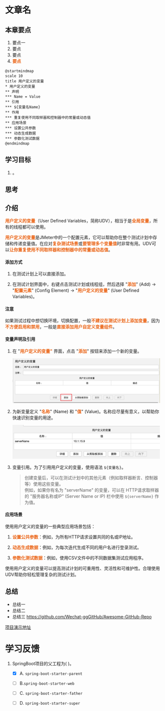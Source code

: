 # 文章名
## 本章要点
1. 要点一
1. 要点
1. 要点
1. **要点**


```plantuml
@startmindmap
scale 10
title 用户定义的变量
* 用户定义的变量
** 声明
*** Name = Value
** 引用
*** ${变量名Name}
** 作用
*** 重复使用不同取样器和控制器中的常量或动态值
** 应用场景
*** 设置公共参数
*** 动态生成数据
*** 参数化测试数据
@endmindmap
```

## 学习目标

1. 。


## 思考

## 介绍
**用户定义的变量**（User Defined Variables，简称UDV），相当于是**全局变量**，所有的线程都可以使用。


**用户定义的变量**是JMeter中的一个配置元素，它可以帮助你在整个测试计划中存储和传递变量值。在应对**复杂测试场景**或**要管理多个变量值**时非常有用。UDV可以**让你重复使用不同取样器和控制器中的常量或动态值**。



#### 添加方式

1. 在测试计划上可以直接添加。

2. 在测试计划界面中，右键点击测试计划或线程组，然后选择 "**添加**" (Add) -> "**配置元素**" (Config Element) -> "**用户定义的变量**" (User Defined Variables)。

#### 注意

如果测试过程中想切换环境，切换配置，一般**不建议在测试计划上添加变量**，因为**不方便启用和禁用**，一般是**直接添加用户自定义变量组件**。

#### 变量声明及引用

1. 在 "**用户定义的变量"** 界面，点击 "**添加**" 按钮来添加一个新的变量。

    ![](assets/20230608150853.png)


2. 为新变量定义 "**名称**" (Name) 和 "**值**" (Value)。名称应尽量有意义，以帮助你快速识别变量的用途。

    ![](assets/20230608151031.png)


3. 变量引用。为了引用用户定义的变量，使用语法 `${变量名}`。
    >创建变量后，可以在测试计划中的其他元素（例如取样器断言、控制器等）使用这些变量。<br>例如，如果你有名为 "serverName" 的变量，可以在 HTTP请求取样器的 "服务器名称或IP" (Server Name or IP) 栏中使用 `${serverName}` 作为值。

#### 应用场景

使用用户定义的变量的一些典型应用场景包括：

1. **设置公共参数**：例如，为所有HTTP请求设置共同的名或IP地址。

1. **动态生成数据**：例如，为每次迭代生成不同的用户名进行登录测试。

1. **参数化测试数据**：例如，使用CSV文件中的不同数据集测试应用程序。


使用用户定义的变量可以提高测试计划的可重用性、灵活性和可维护性。合理使用UDV帮助你轻松管理复杂的测试计划。



## 总结
- 总结一
- 总结二
- 总结三
https://github.com/Wechat-ggGitHub/Awesome-GitHub-Repo

[项目演示地址](https://github.com/testeru-pro/junit5-demo/tree/main/junit5-basic)


# 学习反馈

1. SpringBoot项目的父工程为( )。

   - [x] A. `spring-boot-starter-parent`
   - [ ] B.`spring-boot-starter-web`
   - [ ] C. `spring-boot-starter-father`
   - [ ] D. `spring-boot-starter-super`


<style>
  strong {
    color: #ea6010;
    font-weight: bolder;
  }
  .reveal blockquote {
    font-style: unset;
  }
</style>


